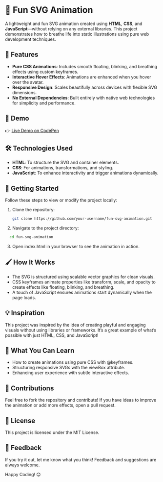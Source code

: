 # 🎨 Fun SVG Animation  

A lightweight and fun SVG animation created using **HTML**, **CSS**, and **JavaScript**—without relying on any external libraries. This project demonstrates how to breathe life into static illustrations using pure web development techniques.  

## 🌟 Features  

- **Pure CSS Animations**: Includes smooth floating, blinking, and breathing effects using custom keyframes.  
- **Interactive Hover Effects**: Animations are enhanced when you hover over the avatar.  
- **Responsive Design**: Scales beautifully across devices with flexible SVG dimensions.  
- **No External Dependencies**: Built entirely with native web technologies for simplicity and performance.  

## 🎥 Demo  

👉 [Live Demo on CodePen](https://codepen.io/rlaqxvbr-the-bashful/full/MYgpywe)  

## 🛠️ Technologies Used  

- **HTML**: To structure the SVG and container elements.  
- **CSS**: For animations, transformations, and styling.  
- **JavaScript**: To enhance interactivity and trigger animations dynamically.  

## 🚀 Getting Started  

Follow these steps to view or modify the project locally:  

1. Clone the repository:  
   ```bash
   git clone https://github.com/your-username/fun-svg-animation.git
   ```
2. Navigate to the project directory:
  ```bash
    cd fun-svg-animation
```
3. Open index.html in your browser to see the animation in action.

## 🖌️ How It Works
- The SVG is structured using scalable vector graphics for clean visuals.
- CSS keyframes animate properties like transform, scale, and opacity to create effects like floating, blinking, and breathing.
- A touch of JavaScript ensures animations start dynamically when the page loads.
  
## 💡 Inspiration
  This project was inspired by the idea of creating playful and engaging visuals without using libraries or frameworks. It’s a great example of what’s possible with just HTML, CSS, and JavaScript!

## 🎯 What You Can Learn
- How to create animations using pure CSS with @keyframes.
- Structuring responsive SVGs with the viewBox attribute.
- Enhancing user experience with subtle interactive effects.

## 🤝 Contributions

Feel free to fork the repository and contribute! If you have ideas to improve the animation or add more effects, open a pull request.

## 📜 License
 This project is licensed under the MIT License.

## 💬 Feedback
If you try it out, let me know what you think! Feedback and suggestions are always welcome.

Happy Coding! 😊
